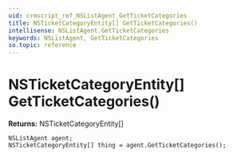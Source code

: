 ```yaml
---
uid: crmscript_ref_NSListAgent_GetTicketCategories
title: NSTicketCategoryEntity[] GetTicketCategories()
intellisense: NSListAgent.GetTicketCategories
keywords: NSListAgent, GetTicketCategories
so.topic: reference
---
```


# NSTicketCategoryEntity[] GetTicketCategories()

**Returns:** NSTicketCategoryEntity[]

```crmscript
NSListAgent agent;
NSTicketCategoryEntity[] thing = agent.GetTicketCategories();
```

